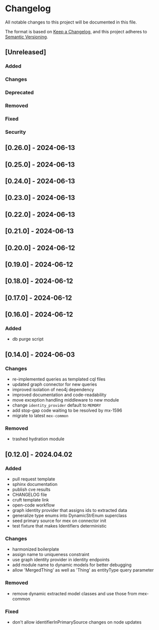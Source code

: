 # Changelog

All notable changes to this project will be documented in this file.

The format is based on [Keep a Changelog](https://keepachangelog.com/en/1.0.0/),
and this project adheres to [Semantic Versioning](https://semver.org/spec/v2.0.0.html).

## [Unreleased]

### Added

### Changes

### Deprecated

### Removed

### Fixed

### Security

## [0.26.0] - 2024-06-13

## [0.25.0] - 2024-06-13

## [0.24.0] - 2024-06-13

## [0.23.0] - 2024-06-13

## [0.22.0] - 2024-06-13

## [0.21.0] - 2024-06-13

## [0.20.0] - 2024-06-12

## [0.19.0] - 2024-06-12

## [0.18.0] - 2024-06-12

## [0.17.0] - 2024-06-12

## [0.16.0] - 2024-06-12

### Added

- db purge script

## [0.14.0] - 2024-06-03

### Changes

- re-implemented queries as templated cql files
- updated graph connector for new queries
- improved isolation of neo4j dependency
- improved documentation and code-readability
- move exception handling middleware to new module
- change `identity_provider` default to `MEMORY`
- add stop-gap code waiting to be resolved by mx-1596
- migrate to latest `mex-common`

### Removed

- trashed hydration module

## [0.12.0] - 2024.04.02

### Added

- pull request template
- sphinx documentation
- publish cve results
- CHANGELOG file
- cruft template link
- open-code workflow
- graph identity provider that assigns ids to extracted data
- generalize type enums into DynamicStrEnum superclass
- seed primary source for mex on connector init
- test fixture that makes Identifiers deterministic

### Changes

- harmonized boilerplate
- assign name to uniqueness constraint
- use graph identity provider in identity endpoints
- add module name to dynamic models for better debugging
- allow 'MergedThing' as well as 'Thing' as entityType query parameter

### Removed

- remove dynamic extracted model classes and use those from mex-common

### Fixed

- don't allow identifierInPrimarySource changes on node updates
